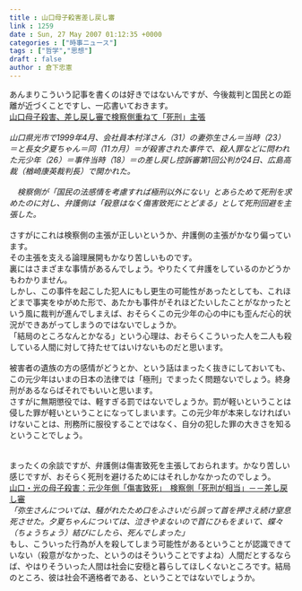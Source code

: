 ```yaml
---
title : 山口母子殺害差し戻し審
link : 1259
date : Sun, 27 May 2007 01:12:35 +0000
categories : ["時事ニュース"]
tags : ["哲学","思想"]
draft : false
author : 倉下忠憲
---
```


あんまりこういう記事を書くのは好きではないんですが、今後裁判と国民との距離が近づくことですし、一応書いておきます。<BR><A HREF="http://www.nikkei.co.jp/news/main/20070524STXKE067324052007.html" TARGET="_blank">山口母子殺害、差し戻し審で検察側重ねて「死刑」主張</A><BR><BR><I>山口県光市で1999年4月、会社員本村洋さん（31）の妻弥生さん＝当時（23）＝と長女夕夏ちゃん＝同（11カ月）＝が殺害された事件で、殺人罪などに問われた元少年（26）＝事件当時（18）＝の差し戻し控訴審第1回公判が24日、広島高裁（楢崎康英裁判長）で開かれた。 <BR><BR>　検察側が「国民の法感情を考慮すれば極刑以外にない」とあらためて死刑を求めたのに対し、弁護側は「殺意はなく傷害致死にとどまる」として死刑回避を主張した。</I><BR><BR>さすがにこれは検察側の主張が正しいというか、弁護側の主張がかなり偏っています。<BR>その主張を支える論理展開もかなり苦しいものです。<BR>裏にはさまざまな事情があるんでしょう。やりたくて弁護をしているのかどうかもわかりません。<BR>しかし、この事件を起こした犯人にもし更生の可能性があったとしても、これほどまで事実をゆがめた形で、あたかも事件がそれほどたいしたことがなかったという風に裁判が進んでしまえば、おそらくこの元少年の心の中にも歪んだ心的状況ができあがってしまうのではないでしょうか。<BR>「結局のところなんとかなる」という心理は、おそらくこういった人を二人も殺している人間に対して持たせてはいけないものだと思います。<BR><BR>被害者の遺族の方の感情がどうとか、という話はまったく抜きにしておいても、この元少年はいまの日本の法律では「極刑」でまったく問題ないでしょう。終身刑があるならばそれでもいいと思います。<BR>さすがに無期懲役では、軽すぎる罰ではないでしょうか。罰が軽いということは侵した罪が軽いということになってしまいます。この元少年が本来しなければいけないことは、刑務所に服役することではなく、自分の犯した罪の大きさを知るということでしょう。<BR><BR><BR>まったくの余談ですが、弁護側は傷害致死を主張しておられます。かなり苦しい感じですが、おそらく死刑を避けるためにはそれしかなかったのでしょう。<BR><A HREF="http://www.mainichi-msn.co.jp/shakai/jiken/news/20070525ddm041040093000c.html" TARGET="_blank">山口・光の母子殺害：元少年側「傷害致死」　検察側「死刑が相当」－－差し戻し審</A><BR><I>「弥生さんについては、騒がれたため口をふさいだら誤って首を押さえ続け窒息死させた。夕夏ちゃんについては、泣きやまないので首にひもをまいて、蝶々（ちょうちょう）結びにしたら、死んでしまった」</I><BR>もし、こういった行為が人を殺してしまう可能性があるということが認識できていない（殺意がなかった、というのはそういうことですよね）人間だとするならば、やはりそういった人間は社会に安穏と暮らしてほしくないところです。結局のところ、彼は社会不適格者である、ということではないでしょうか。<br><br>
